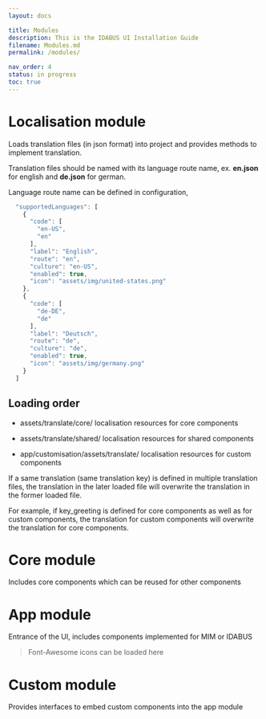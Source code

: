 ```yaml
---
layout: docs

title: Modules
description: This is the IDABUS UI Installation Guide
filename: Modules.md
permalink: /modules/

nav_order: 4
status: in progress
toc: true
---
```


# Localisation module
Loads translation files (in json format) into project and provides methods to implement translation.

Translation files should be named with its language route name, ex. **en.json** for english and **de.json** for german.

Language route name can be defined in configuration,
```js
  "supportedLanguages": [
    {
      "code": [
        "en-US",
        "en"
      ],
      "label": "English",
      "route": "en",
      "culture": "en-US",
      "enabled": true,
      "icon": "assets/img/united-states.png"
    },
    {
      "code": [
        "de-DE",
        "de"
      ],
      "label": "Deutsch",
      "route": "de",
      "culture": "de",
      "enabled": true,
      "icon": "assets/img/germany.png"
    }
  ]
```

## Loading order
- assets/translate/core/
localisation resources for core components

- assets/translate/shared/
localisation resources for shared components

- app/customisation/assets/translate/
localisation resources for custom components

If a same translation (same translation key) is defined in multiple translation files, the translation in the later loaded file will overwrite the translation in the former loaded file.

For example, if key_greeting is defined for core components as well as for custom components, the translation for custom components will overwrite the translation for core components.

# Core module

Includes core components which can be reused for other components

# App module

Entrance of the UI, includes components implemented for MIM or IDABUS
> Font-Awesome icons can be loaded here

# Custom module

Provides interfaces to embed custom components into the app module